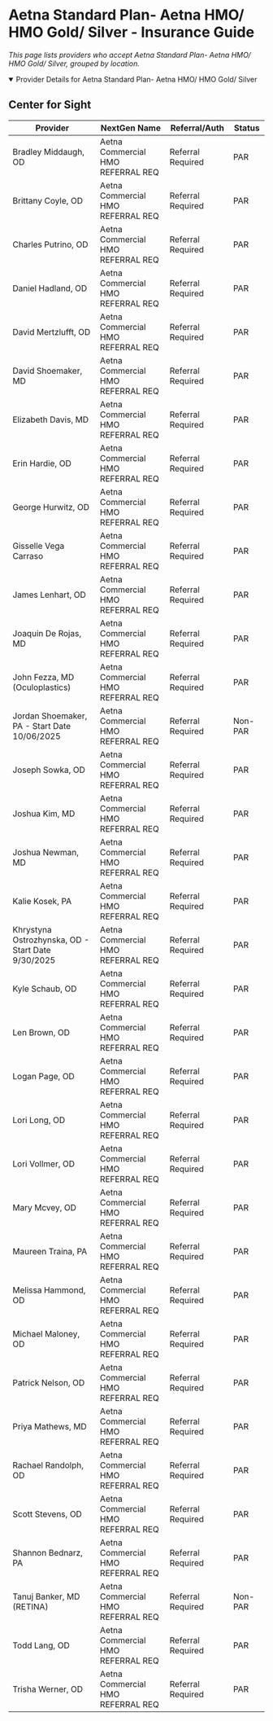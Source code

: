 # Aetna Standard Plan- Aetna HMO/ HMO Gold/ Silver - Insurance Guide

*This page lists providers who accept Aetna Standard Plan- Aetna HMO/ HMO Gold/ Silver, grouped by location.*

<details open><summary>Provider Details for Aetna Standard Plan- Aetna HMO/ HMO Gold/ Silver</summary>

## Center for Sight

| Provider | NextGen Name | Referral/Auth | Status |
|----------|-------------|--------------|--------|
| Bradley Middaugh, OD | Aetna Commercial HMO REFERRAL REQ | Referral Required | PAR |
| Brittany Coyle, OD | Aetna Commercial HMO REFERRAL REQ | Referral Required | PAR |
| Charles Putrino, OD | Aetna Commercial HMO REFERRAL REQ | Referral Required | PAR |
| Daniel Hadland, OD | Aetna Commercial HMO REFERRAL REQ | Referral Required | PAR |
| David Mertzlufft, OD | Aetna Commercial HMO REFERRAL REQ | Referral Required | PAR |
| David Shoemaker, MD | Aetna Commercial HMO REFERRAL REQ | Referral Required | PAR |
| Elizabeth Davis, MD | Aetna Commercial HMO REFERRAL REQ | Referral Required | PAR |
| Erin Hardie, OD | Aetna Commercial HMO REFERRAL REQ | Referral Required | PAR |
| George Hurwitz, OD | Aetna Commercial HMO REFERRAL REQ | Referral Required | PAR |
| Gisselle Vega Carraso | Aetna Commercial HMO REFERRAL REQ | Referral Required | PAR |
| James Lenhart, OD | Aetna Commercial HMO REFERRAL REQ | Referral Required | PAR |
| Joaquin De Rojas, MD | Aetna Commercial HMO REFERRAL REQ | Referral Required | PAR |
| John Fezza, MD (Oculoplastics) | Aetna Commercial HMO REFERRAL REQ | Referral Required | PAR |
| Jordan Shoemaker, PA - Start Date 10/06/2025 | Aetna Commercial HMO REFERRAL REQ | Referral Required | Non-PAR |
| Joseph Sowka, OD | Aetna Commercial HMO REFERRAL REQ | Referral Required | PAR |
| Joshua Kim, MD | Aetna Commercial HMO REFERRAL REQ | Referral Required | PAR |
| Joshua Newman, MD | Aetna Commercial HMO REFERRAL REQ | Referral Required | PAR |
| Kalie Kosek, PA | Aetna Commercial HMO REFERRAL REQ | Referral Required | PAR |
| Khrystyna Ostrozhynska, OD - Start Date 9/30/2025 | Aetna Commercial HMO REFERRAL REQ | Referral Required | PAR |
| Kyle Schaub, OD | Aetna Commercial HMO REFERRAL REQ | Referral Required | PAR |
| Len Brown, OD | Aetna Commercial HMO REFERRAL REQ | Referral Required | PAR |
| Logan Page, OD | Aetna Commercial HMO REFERRAL REQ | Referral Required | PAR |
| Lori Long, OD | Aetna Commercial HMO REFERRAL REQ | Referral Required | PAR |
| Lori Vollmer, OD | Aetna Commercial HMO REFERRAL REQ | Referral Required | PAR |
| Mary Mcvey, OD | Aetna Commercial HMO REFERRAL REQ | Referral Required | PAR |
| Maureen Traina, PA | Aetna Commercial HMO REFERRAL REQ | Referral Required | PAR |
| Melissa Hammond, OD | Aetna Commercial HMO REFERRAL REQ | Referral Required | PAR |
| Michael Maloney, OD | Aetna Commercial HMO REFERRAL REQ | Referral Required | PAR |
| Patrick Nelson, OD | Aetna Commercial HMO REFERRAL REQ | Referral Required | PAR |
| Priya Mathews, MD | Aetna Commercial HMO REFERRAL REQ | Referral Required | PAR |
| Rachael Randolph, OD | Aetna Commercial HMO REFERRAL REQ | Referral Required | PAR |
| Scott Stevens, OD | Aetna Commercial HMO REFERRAL REQ | Referral Required | PAR |
| Shannon Bednarz, PA | Aetna Commercial HMO REFERRAL REQ | Referral Required | PAR |
| Tanuj Banker, MD (RETINA) | Aetna Commercial HMO REFERRAL REQ | Referral Required | Non-PAR |
| Todd Lang, OD | Aetna Commercial HMO REFERRAL REQ | Referral Required | PAR |
| Trisha Werner, OD | Aetna Commercial HMO REFERRAL REQ | Referral Required | PAR |

</details>

